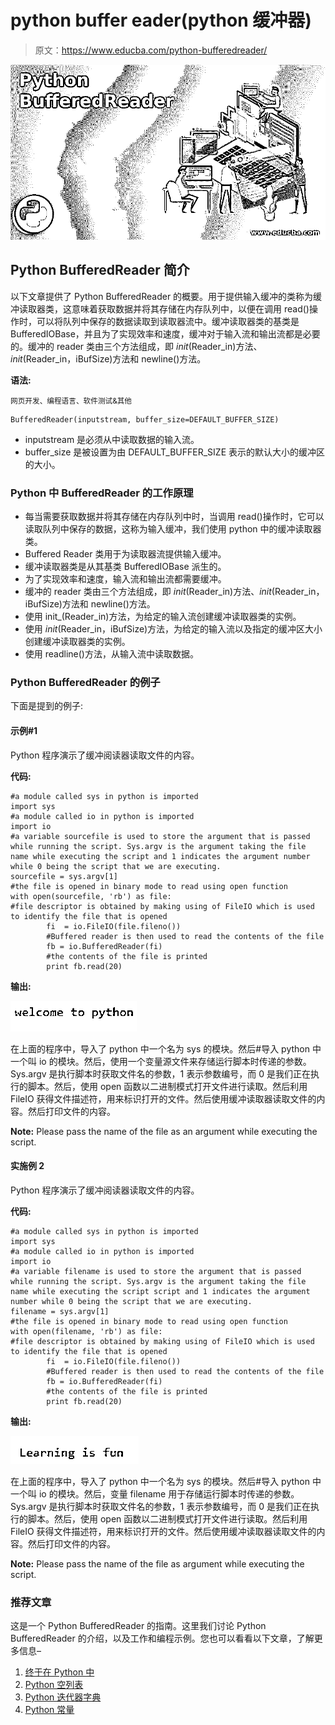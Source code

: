 # python buffer eader(python 缓冲器)

> 原文：<https://www.educba.com/python-bufferedreader/>

![Python BufferedReader](img/ad935c45419466bc8d3cd0002cceece3.png)



## Python BufferedReader 简介

以下文章提供了 Python BufferedReader 的概要。用于提供输入缓冲的类称为缓冲读取器类，这意味着获取数据并将其存储在内存队列中，以便在调用 read()操作时，可以将队列中保存的数据读取到读取器流中。缓冲读取器类的基类是 BufferedIOBase，并且为了实现效率和速度，缓冲对于输入流和输出流都是必要的。缓冲的 reader 类由三个方法组成，即 _init_(Reader_in)方法、_init_(Reader_in，iBufSize)方法和 newline()方法。

**语法:**

<small>网页开发、编程语言、软件测试&其他</small>

```
BufferedReader(inputstream, buffer_size=DEFAULT_BUFFER_SIZE)
```

*   inputstream 是必须从中读取数据的输入流。
*   buffer_size 是被设置为由 DEFAULT_BUFFER_SIZE 表示的默认大小的缓冲区的大小。

### Python 中 BufferedReader 的工作原理

*   每当需要获取数据并将其存储在内存队列中时，当调用 read()操作时，它可以读取队列中保存的数据，这称为输入缓冲，我们使用 python 中的缓冲读取器类。
*   Buffered Reader 类用于为读取器流提供输入缓冲。
*   缓冲读取器类是从其基类 BufferedIOBase 派生的。
*   为了实现效率和速度，输入流和输出流都需要缓冲。
*   缓冲的 reader 类由三个方法组成，即 _init_(Reader_in)方法、_init_(Reader_in，iBufSize)方法和 newline()方法。
*   使用 init_(Reader_in)方法，为给定的输入流创建缓冲读取器类的实例。
*   使用 _init_(Reader_in，iBufSize)方法，为给定的输入流以及指定的缓冲区大小创建缓冲读取器类的实例。
*   使用 readline()方法，从输入流中读取数据。

### Python BufferedReader 的例子

下面是提到的例子:

#### 示例#1

Python 程序演示了缓冲阅读器读取文件的内容。

**代码:**

```
#a module called sys in python is imported
import sys
#a module called io in python is imported
import io
#a variable sourcefile is used to store the argument that is passed while running the script. Sys.argv is the argument taking the file name while executing the script and 1 indicates the argument number while 0 being the script that we are executing.
sourcefile = sys.argv[1]
#the file is opened in binary mode to read using open function
with open(sourcefile, 'rb') as file:
#file descriptor is obtained by making using of FileIO which is used to identify the file that is opened
    	fi  = io.FileIO(file.fileno())
    	#Buffered reader is then used to read the contents of the file
    	fb = io.BufferedReader(fi)
    	#the contents of the file is printed
    	print fb.read(20)
```

**输出:**

![Python BufferedReader 1](img/a03514e99f2effb1733b88c965594eda.png)



在上面的程序中，导入了 python 中一个名为 sys 的模块。然后#导入 python 中一个叫 io 的模块。然后，使用一个变量源文件来存储运行脚本时传递的参数。Sys.argv 是执行脚本时获取文件名的参数，1 表示参数编号，而 0 是我们正在执行的脚本。然后，使用 open 函数以二进制模式打开文件进行读取。然后利用 FileIO 获得文件描述符，用来标识打开的文件。然后使用缓冲读取器读取文件的内容。然后打印文件的内容。

**Note:** Please pass the name of the file as an argument while executing the script.

#### 实施例 2

Python 程序演示了缓冲阅读器读取文件的内容。

**代码:**

```
#a module called sys in python is imported
import sys
#a module called io in python is imported
import io
#a variable filename is used to store the argument that is passed while running the script. Sys.argv is the argument taking the file name while executing the script script and 1 indicates the argument number while 0 being the script that we are executing.
filename = sys.argv[1]
#the file is opened in binary mode to read using open function
with open(filename, 'rb') as file:
#file descriptor is obtained by making using of FileIO which is used to identify the file that is opened
    	fi  = io.FileIO(file.fileno())
    	#Buffered reader is then used to read the contents of the file
    	fb = io.BufferedReader(fi)
    	#the contents of the file is printed
    	print fb.read(20)
```

**输出:**

![Python BufferedReader 2](img/9e10a24fad74e1ae3a3adc95c1a15862.png)



在上面的程序中，导入了 python 中一个名为 sys 的模块。然后#导入 python 中一个叫 io 的模块。然后，变量 filename 用于存储运行脚本时传递的参数。Sys.argv 是执行脚本时获取文件名的参数，1 表示参数编号，而 0 是我们正在执行的脚本。然后，使用 open 函数以二进制模式打开文件进行读取。然后利用 FileIO 获得文件描述符，用来标识打开的文件。然后使用缓冲读取器读取文件的内容。然后打印文件的内容。

**Note:** Please pass the name of the file as argument while executing the script.

### 推荐文章

这是一个 Python BufferedReader 的指南。这里我们讨论 Python BufferedReader 的介绍，以及工作和编程示例。您也可以看看以下文章，了解更多信息–

1.  [终于在 Python 中](https://www.educba.com/finally-in-python/)
2.  [Python 空列表](https://www.educba.com/python-empty-list/)
3.  [Python 迭代器字典](https://www.educba.com/python-iterator-dictionary/)
4.  [Python 常量](https://www.educba.com/python-constants/)





